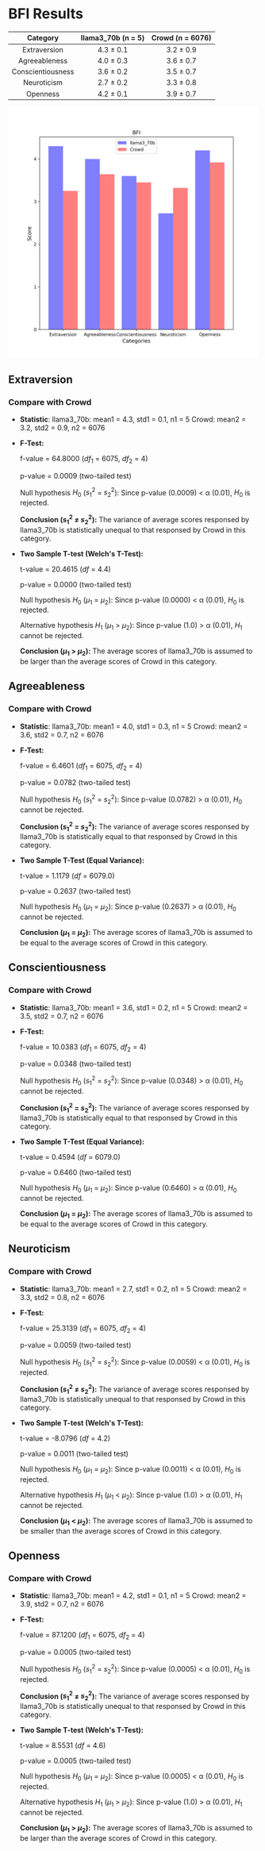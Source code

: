 # BFI Results

| Category | llama3_70b (n = 5) | Crowd (n = 6076) |
| :---: | :---: | :---: |
| Extraversion | 4.3 $\pm$ 0.1 | 3.2 $\pm$ 0.9 | 
| Agreeableness | 4.0 $\pm$ 0.3 | 3.6 $\pm$ 0.7 | 
| Conscientiousness | 3.6 $\pm$ 0.2 | 3.5 $\pm$ 0.7 | 
| Neuroticism | 2.7 $\pm$ 0.2 | 3.3 $\pm$ 0.8 | 
| Openness | 4.2 $\pm$ 0.1 | 3.9 $\pm$ 0.7 | 


![Bar Chart](figures/70b_prompt_chat_sft_0xxxx-BFI.png "Bar Chart of llama3_70b on BFI")

## Extraversion
### Compare with Crowd

- **Statistic**:
llama3_70b:	mean1 = 4.3,	std1 = 0.1,	n1 = 5
Crowd:	mean2 = 3.2,	std2 = 0.9,	n2 = 6076

- **F-Test:**

	f-value = 64.8000	($df_1$ = 6075, $df_2$ = 4)

	p-value = 0.0009	(two-tailed test)

	Null hypothesis $H_0$ ($s_1^2$ = $s_2^2$): 	Since p-value (0.0009) < α (0.01), $H_0$ is rejected.

	**Conclusion ($s_1^2$ ≠ $s_2^2$):** The variance of average scores responsed by llama3_70b is statistically unequal to that responsed by Crowd in this category.

- **Two Sample T-test (Welch's T-Test):**

	t-value = 20.4615	($df$ = 4.4)

	p-value = 0.0000	(two-tailed test)

	Null hypothesis $H_0$ ($µ_1$ = $µ_2$): Since p-value (0.0000) < α (0.01), $H_0$ is rejected.

	Alternative hypothesis $H_1$ ($µ_1$ > $µ_2$): 	Since p-value (1.0) > α (0.01), $H_1$ cannot be rejected.

	**Conclusion ($µ_1$ > $µ_2$):** The average scores of llama3_70b is assumed to be larger than the average scores of Crowd in this category.

## Agreeableness
### Compare with Crowd

- **Statistic**:
llama3_70b:	mean1 = 4.0,	std1 = 0.3,	n1 = 5
Crowd:	mean2 = 3.6,	std2 = 0.7,	n2 = 6076

- **F-Test:**

	f-value = 6.4601	($df_1$ = 6075, $df_2$ = 4)

	p-value = 0.0782	(two-tailed test)

	Null hypothesis $H_0$ ($s_1^2$ = $s_2^2$): 	Since p-value (0.0782) > α (0.01), $H_0$ cannot be rejected.

	**Conclusion ($s_1^2$ = $s_2^2$):** The variance of average scores responsed by llama3_70b is statistically equal to that responsed by Crowd in this category.

- **Two Sample T-Test (Equal Variance):**

	t-value = 1.1179	($df$ = 6079.0)

	p-value = 0.2637	(two-tailed test)

	Null hypothesis $H_0$ ($µ_1$ = $µ_2$): 	Since p-value (0.2637) > α (0.01), $H_0$ cannot be rejected.

	**Conclusion ($µ_1$ = $µ_2$):** The average scores of llama3_70b is assumed to be equal to the average scores of Crowd in this category.

## Conscientiousness
### Compare with Crowd

- **Statistic**:
llama3_70b:	mean1 = 3.6,	std1 = 0.2,	n1 = 5
Crowd:	mean2 = 3.5,	std2 = 0.7,	n2 = 6076

- **F-Test:**

	f-value = 10.0383	($df_1$ = 6075, $df_2$ = 4)

	p-value = 0.0348	(two-tailed test)

	Null hypothesis $H_0$ ($s_1^2$ = $s_2^2$): 	Since p-value (0.0348) > α (0.01), $H_0$ cannot be rejected.

	**Conclusion ($s_1^2$ = $s_2^2$):** The variance of average scores responsed by llama3_70b is statistically equal to that responsed by Crowd in this category.

- **Two Sample T-Test (Equal Variance):**

	t-value = 0.4594	($df$ = 6079.0)

	p-value = 0.6460	(two-tailed test)

	Null hypothesis $H_0$ ($µ_1$ = $µ_2$): 	Since p-value (0.6460) > α (0.01), $H_0$ cannot be rejected.

	**Conclusion ($µ_1$ = $µ_2$):** The average scores of llama3_70b is assumed to be equal to the average scores of Crowd in this category.

## Neuroticism
### Compare with Crowd

- **Statistic**:
llama3_70b:	mean1 = 2.7,	std1 = 0.2,	n1 = 5
Crowd:	mean2 = 3.3,	std2 = 0.8,	n2 = 6076

- **F-Test:**

	f-value = 25.3139	($df_1$ = 6075, $df_2$ = 4)

	p-value = 0.0059	(two-tailed test)

	Null hypothesis $H_0$ ($s_1^2$ = $s_2^2$): 	Since p-value (0.0059) < α (0.01), $H_0$ is rejected.

	**Conclusion ($s_1^2$ ≠ $s_2^2$):** The variance of average scores responsed by llama3_70b is statistically unequal to that responsed by Crowd in this category.

- **Two Sample T-test (Welch's T-Test):**

	t-value = -8.0796	($df$ = 4.2)

	p-value = 0.0011	(two-tailed test)

	Null hypothesis $H_0$ ($µ_1$ = $µ_2$): Since p-value (0.0011) < α (0.01), $H_0$ is rejected.

	Alternative hypothesis $H_1$ ($µ_1$ < $µ_2$): 	Since p-value (1.0) > α (0.01), $H_1$ cannot be rejected.

	**Conclusion ($µ_1$ < $µ_2$):** The average scores of llama3_70b is assumed to be smaller than the average scores of Crowd in this category.

## Openness
### Compare with Crowd

- **Statistic**:
llama3_70b:	mean1 = 4.2,	std1 = 0.1,	n1 = 5
Crowd:	mean2 = 3.9,	std2 = 0.7,	n2 = 6076

- **F-Test:**

	f-value = 87.1200	($df_1$ = 6075, $df_2$ = 4)

	p-value = 0.0005	(two-tailed test)

	Null hypothesis $H_0$ ($s_1^2$ = $s_2^2$): 	Since p-value (0.0005) < α (0.01), $H_0$ is rejected.

	**Conclusion ($s_1^2$ ≠ $s_2^2$):** The variance of average scores responsed by llama3_70b is statistically unequal to that responsed by Crowd in this category.

- **Two Sample T-test (Welch's T-Test):**

	t-value = 8.5531	($df$ = 4.6)

	p-value = 0.0005	(two-tailed test)

	Null hypothesis $H_0$ ($µ_1$ = $µ_2$): Since p-value (0.0005) < α (0.01), $H_0$ is rejected.

	Alternative hypothesis $H_1$ ($µ_1$ > $µ_2$): 	Since p-value (1.0) > α (0.01), $H_1$ cannot be rejected.

	**Conclusion ($µ_1$ > $µ_2$):** The average scores of llama3_70b is assumed to be larger than the average scores of Crowd in this category.

